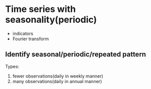# Time series with seasonality(periodic)

* indicators
* Fourier transform

## Identify seasonal/periodic/repeated pattern
Types:
1. fewer observations(daily in weekly manner)
1. many observations(daily in annual manner) 